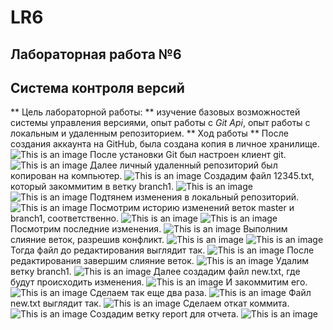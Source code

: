 # LR6
## Лабораторная работа №6
## Система контроля версий
** Цель лабораторной работы: ** изучение базовых возможностей системы управления версиями, опыт работы с _Git Api_, опыт работы с локальным и удаленным репозиторием.
** Ход работы **
После создания аккаунта на GitHub, была создана копия в личное хранилище.
![This is an image](/images/1.png)
После установки Git был настроен клиент git.
![This is an image](/images/2.png)
Далее личный удаленный репозиторий был копирован на компьютер.
![This is an image](/images/3.png)
Создадим файл 12345.txt, который закоммитим в ветку branch1.
![This is an image](/images/4.png)
![This is an image](/images/5.png)
Подтянем изменения в локальный репозиторий.
![This is an image](/images/6.png)
Посмотрим историю изменений веток master и branch1, соответственно.
![This is an image](/images/7.png)
![This is an image](/images/8.png)
Посмотрим последние изменения.
![This is an image](/images/9.png)
Выполним слияние веток, разрешив конфликт.
![This is an image](/images/10.png)
![This is an image](/images/11.png)
Тогда файл до редактирования выглядит так.
![This is an image](/images/12.png)
После редактирования завершим слияние веток.
![This is an image](/images/13.png)
Удалим ветку branch1.
![This is an image](/images/14.png)
Далее создадим файл new.txt, где будут происходить изменения.
![This is an image](/images/15.png)
И закоммитим его.
![This is an image](/images/16.png)
Сделаем так еще два раза.
![This is an image](/images/17.png)
Файл new.txt выглядит так.
![This is an image](/images/19.png)
Сделаем откат коммита.
![This is an image](/images/20.png)
Создадим ветку report для отчета.
![This is an image](/images/21.png)